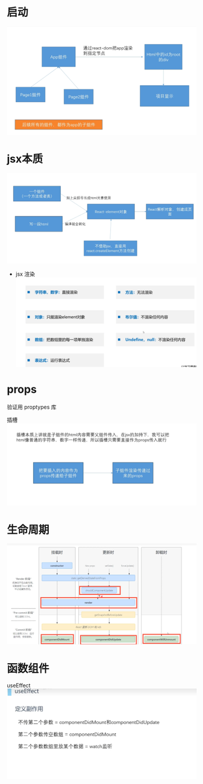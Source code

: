 # 启动
![alt text](image.png)

# jsx本质
![alt text](image-1.png)

- jsx 渲染
![alt text](image-2.png)

# props
验证用 proptypes 库

插槽
![alt text](image-3.png)

# 生命周期
![alt text](image-4.png)



# 函数组件

useEffect
![alt text](image-5.png)